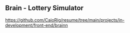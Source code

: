 ## Brain - Lottery Simulator
https://github.com/CaioRig/resume/tree/main/projects/in-development/front-end/brainn
